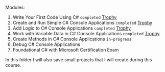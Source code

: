 Modules:
1. Write Your First Code Using C# `completed` [Trophy](https://learn.microsoft.com/api/achievements/share/en-us/BartoszKauski-5404/URP4DFZ3?sharingId=231050356C093CEA)
2. Create and Run Simple C# Console Applications `completed` [Trophy](https://learn.microsoft.com/api/achievements/share/en-us/BartoszKauski-5404/UR4GW4J3?sharingId=231050356C093CEA)
3. Add Logic to C# Console Applications `completed` [Trophy](https://learn.microsoft.com/api/achievements/share/en-us/BartoszKauski-5404/3AJLPMUH?sharingId=231050356C093CEA)
4. Work with Variable Data in C# Console Applications `completed` [Trophy](https://learn.microsoft.com/api/achievements/share/en-us/BartoszKauski-5404/JUVFX55T?sharingId=231050356C093CEA)
5. Create Methods in C# Console Applications `in-progress`
6. Debug C# Console Applications
7. Foundational C# with Microsoft Certification Exam

In this folder I will also save small projects that I will create during this course.

